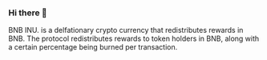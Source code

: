 ### Hi there 👋
BNB INU. is a delfationary crypto currency that redistributes rewards in BNB. The protocol redistributes rewards to token holders in BNB, along with a certain percentage being burned per transaction. 
<!--
**BNBINU/BNBINU** is a ✨ _special_ ✨ repository because its `README.md` (this file) appears on your GitHub profile.

Here are some ideas to get you started:

- 🔭 I’m currently working on ...
- 🌱 I’m currently learning ...
- 👯 I’m looking to collaborate on ...
- 🤔 I’m looking for help with ...
- 💬 Ask me about ...
- 📫 How to reach me: ...
- 😄 Pronouns: ...
- ⚡ Fun fact: ...
-->
